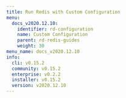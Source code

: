 ```yaml
---
title: Run Redis with Custom Configuration
menu:
  docs_v2020.12.10:
    identifier: rd-configuration
    name: Custom Configuration
    parent: rd-redis-guides
    weight: 30
menu_name: docs_v2020.12.10
info:
  cli: v0.15.2
  community: v0.15.2
  enterprise: v0.2.2
  installer: v0.15.2
  version: v2020.12.10
---
```


